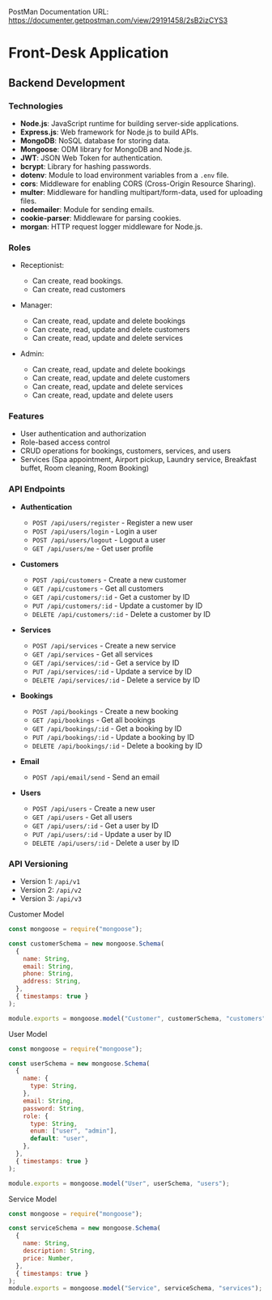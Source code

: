 PostMan Documentation URL: https://documenter.getpostman.com/view/29191458/2sB2izCYS3

# Front-Desk Application

## Backend Development

### Technologies

- **Node.js**: JavaScript runtime for building server-side applications.
- **Express.js**: Web framework for Node.js to build APIs.
- **MongoDB**: NoSQL database for storing data.
- **Mongoose**: ODM library for MongoDB and Node.js.
- **JWT**: JSON Web Token for authentication.
- **bcrypt**: Library for hashing passwords.
- **dotenv**: Module to load environment variables from a `.env` file.
- **cors**: Middleware for enabling CORS (Cross-Origin Resource Sharing).
- **multer**: Middleware for handling multipart/form-data, used for uploading files.
- **nodemailer**: Module for sending emails.
- **cookie-parser**: Middleware for parsing cookies.
- **morgan**: HTTP request logger middleware for Node.js.

### Roles

- Receptionist:

  - Can create, read bookings.
  - Can create, read customers

- Manager:

  - Can create, read, update and delete bookings
  - Can create, read, update and delete customers
  - Can create, read, update and delete services

- Admin:
  - Can create, read, update and delete bookings
  - Can create, read, update and delete customers
  - Can create, read, update and delete services
  - Can create, read, update and delete users

### Features

- User authentication and authorization
- Role-based access control
- CRUD operations for bookings, customers, services, and users
- Services (Spa appointment, Airport pickup, Laundry service, Breakfast buffet, Room cleaning, Room Booking)

### API Endpoints

- **Authentication**

  - `POST /api/users/register` - Register a new user
  - `POST /api/users/login` - Login a user
  - `POST /api/users/logout` - Logout a user
  - `GET /api/users/me` - Get user profile

- **Customers**

  - `POST /api/customers` - Create a new customer
  - `GET /api/customers` - Get all customers
  - `GET /api/customers/:id` - Get a customer by ID
  - `PUT /api/customers/:id` - Update a customer by ID
  - `DELETE /api/customers/:id` - Delete a customer by ID

- **Services**

  - `POST /api/services` - Create a new service
  - `GET /api/services` - Get all services
  - `GET /api/services/:id` - Get a service by ID
  - `PUT /api/services/:id` - Update a service by ID
  - `DELETE /api/services/:id` - Delete a service by ID

- **Bookings**

  - `POST /api/bookings` - Create a new booking
  - `GET /api/bookings` - Get all bookings
  - `GET /api/bookings/:id` - Get a booking by ID
  - `PUT /api/bookings/:id` - Update a booking by ID
  - `DELETE /api/bookings/:id` - Delete a booking by ID

- **Email**

  - `POST /api/email/send` - Send an email

- **Users**
  - `POST /api/users` - Create a new user
  - `GET /api/users` - Get all users
  - `GET /api/users/:id` - Get a user by ID
  - `PUT /api/users/:id` - Update a user by ID
  - `DELETE /api/users/:id` - Delete a user by ID

### API Versioning

- Version 1: `/api/v1`
- Version 2: `/api/v2`
- Version 3: `/api/v3`

Customer Model

```javascript
const mongoose = require("mongoose");

const customerSchema = new mongoose.Schema(
  {
    name: String,
    email: String,
    phone: String,
    address: String,
  },
  { timestamps: true }
);

module.exports = mongoose.model("Customer", customerSchema, "customers");
```

User Model

```javascript
const mongoose = require("mongoose");

const userSchema = new mongoose.Schema(
  {
    name: {
      type: String,
    },
    email: String,
    password: String,
    role: {
      type: String,
      enum: ["user", "admin"],
      default: "user",
    },
  },
  { timestamps: true }
);

module.exports = mongoose.model("User", userSchema, "users");
```

Service Model

```javascript
const mongoose = require("mongoose");

const serviceSchema = new mongoose.Schema(
  {
    name: String,
    description: String,
    price: Number,
  },
  { timestamps: true }
);
module.exports = mongoose.model("Service", serviceSchema, "services");
```